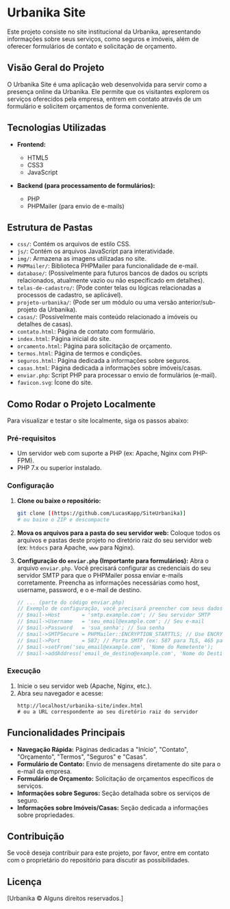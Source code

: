 # Urbanika Site

Este projeto consiste no site institucional da Urbanika, apresentando informações sobre seus serviços, como seguros e imóveis, além de oferecer formulários de contato e solicitação de orçamento.

## Visão Geral do Projeto

O Urbanika Site é uma aplicação web desenvolvida para servir como a presença online da Urbanika. Ele permite que os visitantes explorem os serviços oferecidos pela empresa, entrem em contato através de um formulário e solicitem orçamentos de forma conveniente.

## Tecnologias Utilizadas

*   **Frontend:**
    *   HTML5
    *   CSS3
    *   JavaScript

*   **Backend (para processamento de formulários):**
    *   PHP
    *   PHPMailer (para envio de e-mails)

## Estrutura de Pastas

*   `css/`: Contém os arquivos de estilo CSS.
*   `js/`: Contém os arquivos JavaScript para interatividade.
*   `img/`: Armazena as imagens utilizadas no site.
*   `PHPMailer/`: Biblioteca PHPMailer para funcionalidade de e-mail.
*   `database/`: (Possivelmente para futuros bancos de dados ou scripts relacionados, atualmente vazio ou não especificado em detalhes).
*   `telas-de-cadastro/`: (Pode conter telas ou lógicas relacionadas a processos de cadastro, se aplicável).
*   `projeto-urbanika/`: (Pode ser um módulo ou uma versão anterior/sub-projeto da Urbanika).
*   `casas/`: (Possivelmente mais conteúdo relacionado a imóveis ou detalhes de casas).
*   `contato.html`: Página de contato com formulário.
*   `index.html`: Página inicial do site.
*   `orcamento.html`: Página para solicitação de orçamento.
*   `termos.html`: Página de termos e condições.
*   `seguros.html`: Página dedicada a informações sobre seguros.
*   `casas.html`: Página dedicada a informações sobre imóveis/casas.
*   `enviar.php`: Script PHP para processar o envio de formulários (e-mail).
*   `favicon.svg`: Ícone do site.

## Como Rodar o Projeto Localmente

Para visualizar e testar o site localmente, siga os passos abaixo:

### Pré-requisitos

*   Um servidor web com suporte a PHP (ex: Apache, Nginx com PHP-FPM).
*   PHP 7.x ou superior instalado.

### Configuração

1.  **Clone ou baixe o repositório:**
    ```bash
    git clone [(https://github.com/LucasKapp/SiteUrbanika)]
    # ou baixe o ZIP e descompacte
    ```
2.  **Mova os arquivos para a pasta do seu servidor web:**
    Coloque todos os arquivos e pastas deste projeto no diretório raiz do seu servidor web (ex: `htdocs` para Apache, `www` para Nginx).
3.  **Configuração do `enviar.php` (Importante para formulários):**
    Abra o arquivo `enviar.php`. Você precisará configurar as credenciais do seu servidor SMTP para que o PHPMailer possa enviar e-mails corretamente. Preencha as informações necessárias como host, username, password, e o e-mail de destino.

    ```php
    // ... (parte do código enviar.php)
    // Exemplo de configuração, você precisará preencher com seus dados:
    // $mail->Host       = 'smtp.example.com'; // Seu servidor SMTP
    // $mail->Username   = 'seu_email@example.com'; // Seu e-mail
    // $mail->Password   = 'sua_senha'; // Sua senha
    // $mail->SMTPSecure = PHPMailer::ENCRYPTION_STARTTLS; // Use ENCRYPTION_SMTPS para SSL/TLS
    // $mail->Port       = 587; // Porta SMTP (ex: 587 para TLS, 465 para SSL)
    // $mail->setFrom('seu_email@example.com', 'Nome do Remetente');
    // $mail->addAddress('email_de_destino@example.com', 'Nome do Destinatário');

### Execução

1.  Inicie o seu servidor web (Apache, Nginx, etc.).
2.  Abra seu navegador e acesse:
    ```
    http://localhost/urbanika-site/index.html
    # ou a URL correspondente ao seu diretório raiz do servidor
    ```

## Funcionalidades Principais

*   **Navegação Rápida:** Páginas dedicadas a "Início", "Contato", "Orçamento", "Termos", "Seguros" e "Casas".
*   **Formulário de Contato:** Envio de mensagens diretamente do site para o e-mail da empresa.
*   **Formulário de Orçamento:** Solicitação de orçamentos específicos de serviços.
*   **Informações sobre Seguros:** Seção detalhada sobre os serviços de seguro.
*   **Informações sobre Imóveis/Casas:** Seção dedicada a informações sobre propriedades.

## Contribuição

Se você deseja contribuir para este projeto, por favor, entre em contato com o proprietário do repositório para discutir as possibilidades.

## Licença

[Urbanika © Alguns direitos reservados.]
